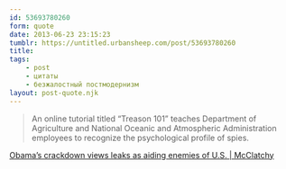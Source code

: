 ```yaml
---
id: 53693780260
form: quote
date: 2013-06-23 23:15:23
tumblr: https://untitled.urbansheep.com/post/53693780260
title: 
tags:
    - post
    - цитаты
    - безжалостный постмодернизм
layout: post-quote.njk
---
```


<blockquote>
An online tutorial titled “Treason 101” teaches Department of Agriculture and National Oceanic and Atmospheric Administration employees to recognize the psychological profile of spies.
</blockquote>

<a href="http://www.mcclatchydc.com/2013/06/20/194513/obamas-crackdown-views-leaks-as.html">Obama’s crackdown views leaks as aiding enemies of U.S. | McClatchy</a>
